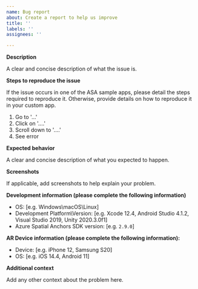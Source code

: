 ```yaml
---
name: Bug report
about: Create a report to help us improve
title: ''
labels: ''
assignees: ''

---
```


**Description**

A clear and concise description of what the issue is.

**Steps to reproduce the issue**

If the issue occurs in one of the ASA sample apps, please detail the steps required to reproduce it. Otherwise, provide details on how to reproduce it in your custom app.

1. Go to '...'
2. Click on '....'
3. Scroll down to '....'
4. See error

**Expected behavior**

A clear and concise description of what you expected to happen.

**Screenshots**

If applicable, add screenshots to help explain your problem.

**Development information (please complete the following information)**

 - OS: [e.g. Windows\macOS\Linux]
 - Development Platform\Version: [e.g. Xcode 12.4, Android Studio 4.1.2, Visual Studio 2019, Unity 2020.3.0f1]
 - Azure Spatial Anchors SDK version: [e.g. `2.9.0`]

**AR Device information (please complete the following information):**

 - Device: [e.g. iPhone 12, Samsung S20]
 - OS: [e.g. iOS 14.4, Android 11]

**Additional context**

Add any other context about the problem here.
